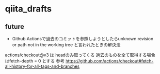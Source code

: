 # qiita_drafts

## future

- Github Actionsで過去のコミットを参照しようとしたらunknown revision or path not in the working tree と言われたときの解決法

actions/checkout@v3 は headのみ取ってくる
過去のものを全て取得する場合はfetch-depth = 0 とする
参考
https://github.com/actions/checkout#fetch-all-history-for-all-tags-and-branches
